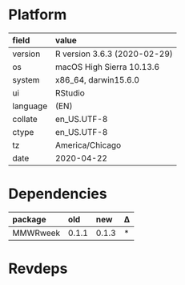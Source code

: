 # Platform

|field    |value                        |
|:--------|:----------------------------|
|version  |R version 3.6.3 (2020-02-29) |
|os       |macOS High Sierra 10.13.6    |
|system   |x86_64, darwin15.6.0         |
|ui       |RStudio                      |
|language |(EN)                         |
|collate  |en_US.UTF-8                  |
|ctype    |en_US.UTF-8                  |
|tz       |America/Chicago              |
|date     |2020-04-22                   |

# Dependencies

|package  |old   |new   |Δ  |
|:--------|:-----|:-----|:--|
|MMWRweek |0.1.1 |0.1.3 |*  |

# Revdeps

